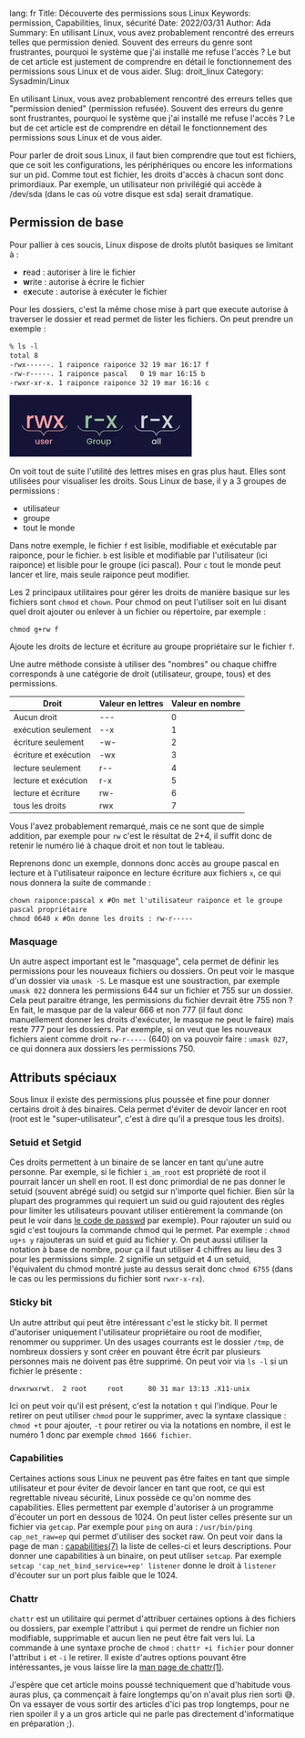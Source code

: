 lang: fr
Title: Découverte des permissions sous Linux
Keywords: permission, Capabilities, linux, sécurité
Date: 2022/03/31
Author: Ada
Summary: En utilisant Linux, vous avez probablement rencontré des erreurs telles que permission denied. Souvent des erreurs du genre sont frustrantes, pourquoi le système que j'ai installé me refuse l'accès ? Le but de cet article est justement de comprendre en détail le fonctionnement des permissions sous Linux et de vous aider.
Slug: droit_linux
Category: Sysadmin/Linux

En utilisant Linux, vous avez probablement rencontré des erreurs telles que "permission denied" (permission refusée). Souvent des erreurs du genre sont frustrantes, pourquoi le système que j'ai installé me refuse l'accès ? Le but de cet article est de comprendre en détail le fonctionnement des permissions sous Linux et de vous aider.

Pour parler de droit sous Linux, il faut bien comprendre que tout est fichiers, que ce soit les configurations, les périphériques ou encore les informations sur un pid. Comme tout est fichier, les droits d'accès à chacun sont donc primordiaux. Par exemple, un utilisateur non privilégié qui accède à /dev/sda (dans le cas où votre disque est sda) serait dramatique.

## Permission de base
Pour pallier à ces soucis, Linux dispose de droits plutôt basiques se limitant à :

- **r**ead : autoriser à lire le fichier
- **w**rite : autorise à écrire le fichier
- e**x**ecute : autorise à exécuter le fichier

Pour les dossiers, c'est la même chose mise à part que execute autorise à traverser le dossier et read permet de lister les fichiers.
On peut prendre un exemple :

```
% ls -l
total 8
-rwx------. 1 raiponce raiponce 32 19 mar 16:17 f
-rw-r-----. 1 raiponce pascal   0 19 mar 16:15 b
-rwxr-xr-x. 1 raiponce raiponce 32 19 mar 16:16 c
```
![Notation droit linux](/static/img/droit_linux/perm_notation.webp)

On voit tout de suite l'utilité des lettres mises en gras plus haut. Elles sont utilisées pour visualiser les droits. Sous Linux de base, il y a 3 groupes de permissions :

- utilisateur
- groupe
- tout le monde

Dans notre exemple, le fichier `f` est lisible, modifiable et exécutable par raiponce, pour le fichier. `b` est lisible et modifiable par l'utilisateur (ici raiponce) et lisible pour le groupe (ici pascal). Pour `c` tout le monde peut lancer et lire, mais seule raiponce peut modifier.

Les 2 principaux utilitaires pour gérer les droits de manière basique sur les fichiers sont `chmod` et `chown`. Pour chmod on peut l'utiliser soit en lui disant quel droit ajouter ou enlever à un fichier ou répertoire, par exemple :

```
chmod g+rw f
```
Ajoute les droits de lecture et écriture au groupe propriétaire sur le fichier `f`.

Une autre méthode consiste à utiliser des "nombres" ou chaque chiffre corresponds à une catégorie de droit (utilisateur, groupe, tous) et des permissions.

| Droit                 | Valeur en lettres | Valeur en nombre |
|-----------------------|-------------------|------------------|
| Aucun droit           | ---               | 0                |
| exécution seulement   | --x               | 1                |
| écriture seulement    | -w-               | 2                |
| écriture et exécution | -wx               | 3                |
| lecture seulement     | r--               | 4                |
| lecture et exécution  | r-x               | 5                |
| lecture et écriture   | rw-               | 6                |
| tous les droits       | rwx               | 7                |

Vous l'avez probablement remarqué, mais ce ne sont que de simple addition, par exemple pour `rw` c'est le résultat de 2+4, il suffit donc de retenir le numéro lié à chaque droit et non tout le tableau.

Reprenons donc un exemple, donnons donc accès au groupe pascal en lecture et à l'utilisateur raiponce en lecture écriture aux fichiers `x`, ce qui nous donnera la suite de commande :
```
chown raiponce:pascal x #On met l'utilisateur raiponce et le groupe pascal propriétaire
chmod 0640 x #On donne les droits : rw-r-----

```

### Masquage
Un autre aspect important est le  "masquage", cela permet de définir les permissions pour les nouveaux fichiers ou dossiers. On peut voir le masque d'un dossier via `umask -S`. Le masque est une soustraction, par exemple `umask 022` donnera les permissions 644 sur un fichier et 755 sur un dossier. Cela peut paraitre étrange, les permissions du fichier devrait être 755 non ? En fait, le masque par de la valeur 666 et non 777 (il faut donc manuellement donner les droits d'exécuter, le masque ne peut le faire) mais reste 777 pour les dossiers. Par exemple, si on veut que les nouveaux fichiers aient comme droit `rw-r-----` (640) on va pouvoir faire : `umask 027`, ce qui donnera aux dossiers les permissions 750.

## Attributs spéciaux
Sous linux il existe des permissions plus poussée et fine pour donner certains droit à des binaires. Cela permet d'éviter de devoir lancer en root (root est le "super-utilisateur", c'est à dire qu'il a presque tous les droits).

### Setuid et Setgid
Ces droits permettent à un binaire de se lancer en tant qu'une autre personne. Par exemple, si le fichier `i_am_root` est propriété de root il pourrait lancer un shell en root. Il est donc primordial de ne pas donner le setuid (souvent abrégé suid) ou setgid sur n'importe quel fichier. Bien sûr la plupart des programmes qui requiert un suid ou guid rajoutent des règles pour limiter les utilisateurs pouvant utiliser entièrement la commande (on peut le voir dans [le code de passwd](https://github.com/shadow-maint/shadow/blob/master/src/passwd.c) par exemple).
Pour rajouter un suid ou sgid c'est toujours la commande chmod qui le permet. Par exemple : `chmod ug+s y` rajouteras un suid et guid au fichier y. On peut aussi utiliser la notation à base de nombre, pour ça il faut utiliser 4 chiffres au lieu des 3 pour les permissions simple. 2 signifie un setguid et 4 un setuid, l'équivalent du chmod montré juste au dessus serait donc `chmod 6755` (dans le cas ou les permissions du fichier sont `rwxr-x-rx`).

### Sticky bit
Un autre attribut qui peut être intéressant c'est le sticky bit. Il permet d'autoriser uniquement l'utilisateur propriétaire ou root de modifier, renommer ou supprimer. Un des usages courrants est le dossier `/tmp`, de nombreux dossiers y sont créer en pouvant être écrit par plusieurs personnes mais ne doivent pas être supprimé. On peut voir via `ls -l` si un fichier le présente :

```
drwxrwxrwt.  2 root     root      80 31 mar 13:13 .X11-unix
```

Ici on peut voir qu'il est présent, c'est la notation `t` qui l'indique. Pour le retirer on peut  utiliser `chmod` pour le supprimer, avec la syntaxe classique : `chmod +t` pour ajouter, `-t` pour retirer ou via la notations en nombre, il est le numéro 1 donc par exemple `chmod 1666 fichier`.

### Capabilities
Certaines actions sous Linux ne peuvent pas être faites en tant que simple utilisateur et pour éviter de devoir lancer en tant que root, ce qui est regrettable niveau sécurité, Linux possède ce qu'on nomme des capabilities. Elles permettent par exemple d'autoriser à un programme d'écouter un port en dessous de 1024. On peut lister celles présente sur un fichier via `getcap`. Par exemple pour `ping` on aura : `/usr/bin/ping cap_net_raw=ep` qui permet d'utiliser des socket raw. On peut voir dans la page de man : [capabilities(7)](https://man.archlinux.org/man/capabilities.7) la liste de celles-ci et leurs descriptions. Pour donner une capabilities à un binaire, on peut utiliser `setcap`. Par exemple `setcap 'cap_net_bind_service=+ep' listener` donne le droit à `listener` d'écouter sur un port plus faible que le 1024.

### Chattr
`chattr` est un utilitaire qui permet d'attribuer certaines options à des fichiers ou dossiers, par exemple l'attribut `i` qui permet de rendre un fichier non modifiable, supprimable et aucun lien ne peut être fait vers lui. La commande à une syntaxe proche de `chmod` : `chattr +i fichier` pour donner l'attribut `i` et `-i` le retirer. Il existe d'autres options pouvant être intéressantes, je vous laisse lire la [man page de chattr(1)](https://man.archlinux.org/man/chattr.1.fr).

J'espère que cet article moins poussé techniquement que d'habitude vous auras plus, ça commençait à faire longtemps qu'on n'avait plus rien sorti 😅. On va essayer de vous sortir des articles d'ici pas trop longtemps, pour ne rien spoiler il y a un gros article qui ne parle pas directement d'informatique en préparation ;).
